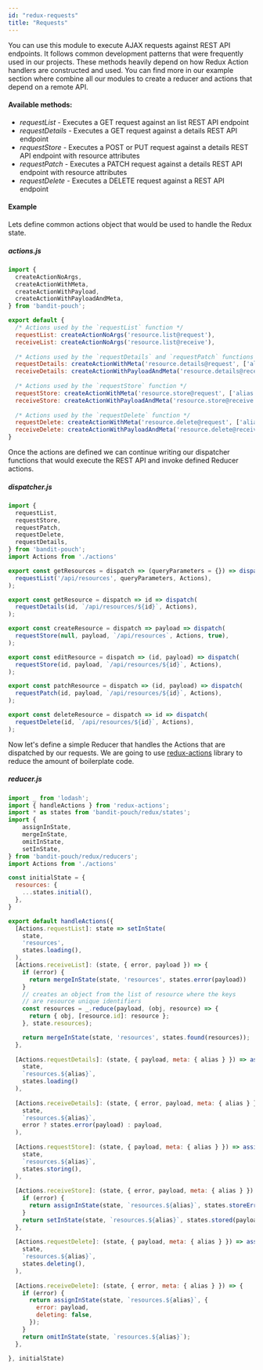 ```yaml
---
id: "redux-requests"
title: "Requests"
---
```

You can use this module to execute AJAX requests against REST API endpoints. It follows common development
patterns that were frequently used in our projects. These methods heavily depend on how Redux Action handlers
are constructed and used. You can find more in our example section where combine all our modules to
create a reducer and actions that depend on a remote API. 


#### Available methods:

* *requestList* - Executes a GET request against an list REST API endpoint
* *requestDetails* - Executes a GET request against a details REST API endpoint
* *requestStore* - Executes a POST or PUT request against a details REST API endpoint with resource attributes
* *requestPatch* - Executes a PATCH request against a details REST API endpoint with resource attributes
* *requestDelete* - Executes a DELETE request against a REST API endpoint

#### Example

Lets define common actions object that would be used to handle the Redux state.
##### actions.js

```javascript
import {
  createActionNoArgs,
  createActionWithMeta,
  createActionWithPayload,
  createActionWithPayloadAndMeta,
} from 'bandit-pouch';

export default {
  /* Actions used by the `requestList` function */
  requestList: createActionNoArgs('resource.list@request'),
  receiveList: createActionNoArgs('resource.list@receive'),
  
  /* Actions used by the `requestDetails` and `requestPatch` functions */
  requestDetails: createActionWithMeta('resource.details@request', ['alias']),
  receiveDetails: createActionWithPayloadAndMeta('resource.details@receive', ['alias']),
  
  /* Actions used by the `requestStore` function */
  requestStore: createActionWithMeta('resource.store@request', ['alias']),
  receiveStore: createActionWithPayloadAndMeta('resource.store@receive', ['alias']),
  
  /* Actions used by the `requestDelete` function */
  requestDelete: createActionWithMeta('resource.delete@request', ['alias']),
  receiveDelete: createActionWithPayloadAndMeta('resource.delete@receive', ['alias']),
}
````

Once the actions are defined we can continue writing our dispatcher functions that would
execute the REST API and invoke defined Reducer actions.
##### dispatcher.js

```javascript
import {
  requestList,
  requestStore,
  requestPatch,
  requestDelete,
  requestDetails,
} from 'bandit-pouch';
import Actions from './actions'

export const getResources = dispatch => (queryParameters = {}) => dispatch(
  requestList('/api/resources', queryParameters, Actions),
);

export const getResource = dispatch => id => dispatch(
  requestDetails(id, `/api/resources/${id}`, Actions),
);

export const createResource = dispatch => payload => dispatch(
  requestStore(null, payload, `/api/resources`, Actions, true),
);

export const editResource = dispatch => (id, payload) => dispatch(
  requestStore(id, payload, `/api/resources/${id}`, Actions),
);

export const patchResource = dispatch => (id, payload) => dispatch(
  requestPatch(id, payload, `/api/resources/${id}`, Actions),
);

export const deleteResource = dispatch => id => dispatch(
  requestDelete(id, `/api/resources/${id}`, Actions),
);
```

Now let's define a simple Reducer that handles the Actions that are dispatched by our requests.
We are going to use [redux-actions](https://github.com/redux-utilities/redux-actions) library to
reduce the amount of boilerplate code.
##### reducer.js

```javascript
import _ from 'lodash';
import { handleActions } from 'redux-actions';
import * as states from 'bandit-pouch/redux/states';
import {
    assignInState,
    mergeInState,
    omitInState,
    setInState,
} from 'bandit-pouch/redux/reducers';
import Actions from './actions'

const initialState = {
  resources: {
    ...states.initial(),
  },
}

export default handleActions({
  [Actions.requestList]: state => setInState(
    state,
    'resources',
    states.loading(),
  ),
  [Actions.receiveList]: (state, { error, payload }) => {
    if (error) {
      return mergeInState(state, 'resources', states.error(payload))
    }
    // creates an object from the list of resource where the keys
    // are resource unique identifiers
    const resources = _.reduce(payload, (obj, resource) => {
      return { obj, [resource.id]: resource };
    }, state.resources);

    return mergeInState(state, 'resources', states.found(resources));
  },
  
  [Actions.requestDetails]: (state, { payload, meta: { alias } }) => assignInState(
    state,
    `resources.${alias}`,
    states.loading()
  ),
  
  [Actions.receiveDetails]: (state, { error, payload, meta: { alias } }) => assignInState(
    state,
    `resources.${alias}`,
    error ? states.error(payload) : payload,
  ),
  
  [Actions.requestStore]: (state, { payload, meta: { alias } }) => assignInState(
    state,
    `resources.${alias}`,
    states.storing(),
  ),
  
  [Actions.receiveStore]: (state, { error, payload, meta: { alias } }) => {
    if (error) {
      return assignInState(state, `resources.${alias}`, states.storeError(payload))
    }
    return setInState(state, `resources.${alias}`, states.stored(payload));
  },
  
  [Actions.requestDelete]: (state, { payload, meta: { alias } }) => assignInState(
    state,
    `resources.${alias}`,
    states.deleting(),
  ),
  
  [Actions.receiveDelete]: (state, { error, meta: { alias } }) => {
    if (error) {
      return assignInState(state, `resources.${alias}`, {
        error: payload,
        deleting: false,
      });
    }
    return omitInState(state, `resources.${alias}`);
  },
   
}, initialState)
````
